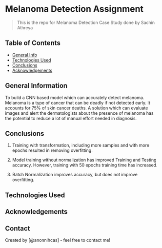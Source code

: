# Melanoma Detection Assignment
> This is the repo for Melanoma Detection Case Study done by Sachin Athreya


## Table of Contents
* [General Info](#general-information)
* [Technologies Used](#technologies-used)
* [Conclusions](#conclusions)
* [Acknowledgements](#acknowledgements)

<!-- You can include any other section that is pertinent to your problem -->

## General Information
To build a CNN based model which can accurately detect melanoma. Melanoma is a type of cancer that can be deadly if not detected early. It accounts for 75% of skin cancer deaths. A solution which can evaluate images and alert the dermatologists about the presence of melanoma has the potential to reduce a lot of manual effort needed in diagnosis.

 
## Conclusions
1. Training with transformation, including more samples and with more epochs resulted in removing overfitting.

2. Model training without normalization has improved Training and Testing accuracy. However, training with 50 epochs training time has increased.

3. Batch Normalization improves accuracy, but does not improve overfitting. 


## Technologies Used
 

<!-- As the libraries versions keep on changing, it is recommended to mention the version of library used in this project -->

## Acknowledgements
 

## Contact
Created by [@anonnihcas] - feel free to contact me!